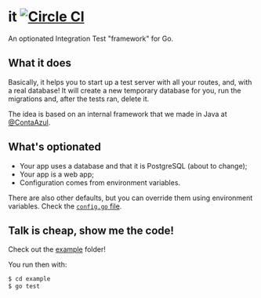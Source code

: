 # it [![Circle CI](https://circleci.com/gh/caarlos0/it.svg?style=svg&circle-token=434594c6d2cdae171a9f60b34209157cde821afe)](https://circleci.com/gh/caarlos0/it)

An optionated Integration Test "framework" for Go.

## What it does

Basically, it helps you to start up a test server with all your routes, and,
with a real database! It will create a new temporary database for you, run
the migrations and, after the tests ran, delete it.

The idea is based on an internal framework that we made in Java at
[@ContaAzul](http://github.com/ContaAzul).

## What's optionated

- Your app uses a database and that it is PostgreSQL (about to change);
- Your app is a web app;
- Configuration comes from environment variables.

There are also other defaults, but you can override them using environment
variables. Check the [`config.go` file](/base/config.go).

## Talk is cheap, show me the code!

Check out the [example](/example) folder!

You run then with:

```sh
$ cd example
$ go test
```
